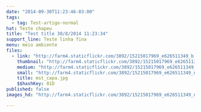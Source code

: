```yaml
---
date: "2014-09-30T11:23:46-03:00"
tags:
  - tag: Test-artigo-normal
hat: Teste chapeu
title: "Test title 30/8/2014 11:23:34"
support_line: Teste linha fina
menu: meio ambiente
files:
  - link: "http://farm4.staticflickr.com/3892/15215017969_e626511349_b.jpg"
    thumbnail: "http://farm4.staticflickr.com/3892/15215017969_e626511349_t.jpg"
    medium: "http://farm4.staticflickr.com/3892/15215017969_e626511349_z.jpg"
    small: "http://farm4.staticflickr.com/3892/15215017969_e626511349_n.jpg"
    title: mst_capa.jpg
    $$hashKey: 01D
published: false
images_hd: "http://farm4.staticflickr.com/3892/15215017969_e626511349_n.jpg"

---
```

